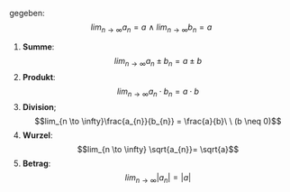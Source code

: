 gegeben: $$lim_{n \to \infty} a_{n} = a \ \land \ lim_{n \to \infty} b_{n} = a$$
1) **Summe**: $$lim_{n \to \infty} a_{n} \pm b_{n} = a \pm b$$
2) **Produkt**: $$lim_{n \to \infty} a_{n} \cdot b_{n} = a \cdot b$$
3) **Division**; $$lim_{n \to \infty}\frac{a_{n}}{b_{n}} = \frac{a}{b}\ \ (b \neq 0)$$
4) **Wurzel**: $$lim_{n \to \infty} \sqrt{a_{n}}= \sqrt{a}$$
5) **Betrag**: $$lim_{n \to \infty} |a_{n}| = |a|$$